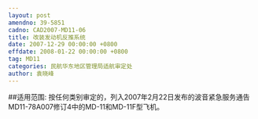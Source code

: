 ```yaml
---
layout: post
amendno: 39-5851
cadno: CAD2007-MD11-06
title: 改装发动机反推系统
date: 2007-12-29 00:00:00 +0800
effdate: 2008-01-22 00:00:00 +0800
tag: MD11
categories: 民航华东地区管理局适航审定处
author: 袁晓峰
---
```


##适用范围:
按任何类别审定的，列入2007年2月22日发布的波音紧急服务通告 MD11-78A007修订4中的MD-11和MD-11F型飞机。

